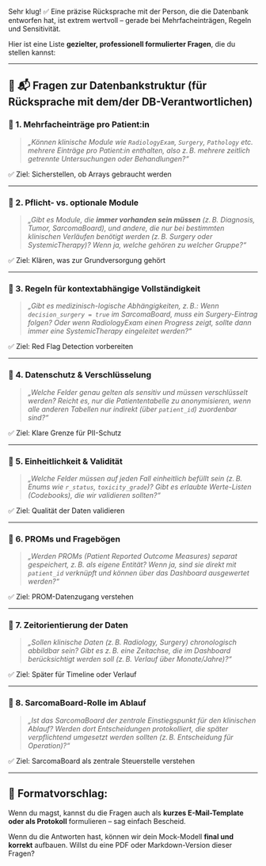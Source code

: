 Sehr klug! ✅ Eine präzise Rücksprache mit der Person, die die Datenbank entworfen hat, ist extrem wertvoll – gerade bei Mehrfacheinträgen, Regeln und Sensitivität.

Hier ist eine Liste **gezielter, professionell formulierter Fragen**, die du stellen kannst:

---

## 🧾 📬 Fragen zur Datenbankstruktur (für Rücksprache mit dem/der DB-Verantwortlichen)

### 🔹 1. **Mehrfacheinträge pro Patient\:in**

> *„Können klinische Module wie `RadiologyExam`, `Surgery`, `Pathology` etc. mehrere Einträge pro Patient\:in enthalten, also z. B. mehrere zeitlich getrennte Untersuchungen oder Behandlungen?“*

✅ Ziel: Sicherstellen, ob Arrays gebraucht werden

---

### 🔹 2. **Pflicht- vs. optionale Module**

> *„Gibt es Module, die **immer vorhanden sein müssen** (z. B. Diagnosis, Tumor, SarcomaBoard), und andere, die nur bei bestimmten klinischen Verläufen benötigt werden (z. B. Surgery oder SystemicTherapy)? Wenn ja, welche gehören zu welcher Gruppe?“*

✅ Ziel: Klären, was zur Grundversorgung gehört

---

### 🔹 3. **Regeln für kontextabhängige Vollständigkeit**

> *„Gibt es medizinisch-logische Abhängigkeiten, z. B.: Wenn `decision_surgery = true` im SarcomaBoard, muss ein Surgery-Eintrag folgen? Oder wenn RadiologyExam einen Progress zeigt, sollte dann immer eine SystemicTherapy eingeleitet werden?“*

✅ Ziel: Red Flag Detection vorbereiten

---

### 🔹 4. **Datenschutz & Verschlüsselung**

> *„Welche Felder genau gelten als sensitiv und müssen verschlüsselt werden? Reicht es, nur die Patiententabelle zu anonymisieren, wenn alle anderen Tabellen nur indirekt (über `patient_id`) zuordenbar sind?“*

✅ Ziel: Klare Grenze für PII-Schutz

---

### 🔹 5. **Einheitlichkeit & Validität**

> *„Welche Felder müssen auf jeden Fall einheitlich befüllt sein (z. B. Enums wie `r_status`, `toxicity_grade`)? Gibt es erlaubte Werte-Listen (Codebooks), die wir validieren sollten?“*

✅ Ziel: Qualität der Daten validieren

---

### 🔹 6. **PROMs und Fragebögen**

> *„Werden PROMs (Patient Reported Outcome Measures) separat gespeichert, z. B. als eigene Entität? Wenn ja, sind sie direkt mit `patient_id` verknüpft und können über das Dashboard ausgewertet werden?“*

✅ Ziel: PROM-Datenzugang verstehen

---

### 🔹 7. **Zeitorientierung der Daten**

> *„Sollen klinische Daten (z. B. Radiology, Surgery) chronologisch abbildbar sein? Gibt es z. B. eine Zeitachse, die im Dashboard berücksichtigt werden soll (z. B. Verlauf über Monate/Jahre)?“*

✅ Ziel: Später für Timeline oder Verlauf

---

### 🔹 8. **SarcomaBoard-Rolle im Ablauf**

> *„Ist das SarcomaBoard der zentrale Einstiegspunkt für den klinischen Ablauf? Werden dort Entscheidungen protokolliert, die später verpflichtend umgesetzt werden sollten (z. B. Entscheidung für Operation)?“*

✅ Ziel: SarcomaBoard als zentrale Steuerstelle verstehen

---

## 📩 Formatvorschlag:

Wenn du magst, kannst du die Fragen auch als **kurzes E-Mail-Template oder als Protokoll** formulieren – sag einfach Bescheid.

Wenn du die Antworten hast, können wir dein Mock-Modell **final und korrekt** aufbauen.
Willst du eine PDF oder Markdown-Version dieser Fragen?
